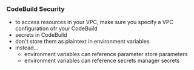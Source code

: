 ### CodeBuild Security ###
* to access resources in your VPC, make sure you specify a VPC configuration ofr your CodeBuild
* secrets in CodeBuild
* don't store them as plaintext in environment variables
* instead...
    * environment variables can reference parameter store parameters
    * environment variables can reference secrets manager secrets

